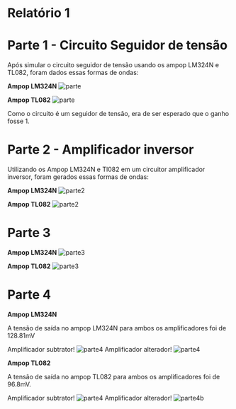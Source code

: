 # Relatório 1

# Parte 1 - Circuito Seguidor de tensão

Após simular o circuito seguidor de tensão usando os ampop LM324N e TL082, foram dados essas formas de ondas:

**Ampop LM324N**
![parte](https://cdn.discordapp.com/attachments/700405960866529319/700443910727663696/seguidor.png)

**Ampop TL082**
![parte](https://cdn.discordapp.com/attachments/249608626518360064/700480595494699098/Tl082_partea.png)

Como o circuito é um seguidor de tensão, era de ser esperado que o ganho fosse 1.


# Parte 2 - Amplificador inversor

Utilizando os Ampop LM324N e Tl082 em um circuitor amplificador inversor, foram gerados essas formas de ondas:

**Ampop LM324N**
![parte2](https://cdn.discordapp.com/attachments/700405960866529319/700442867553927288/inversor.png)

**Ampop TL082**
![parte2](https://cdn.discordapp.com/attachments/249608626518360064/700480655879962734/TL082_parteb.png)



# Parte 3

**Ampop LM324N** 
![parte3](https://cdn.discordapp.com/attachments/700405960866529319/700442827511038024/nao_inversora.png)

**Ampop TL082**
![parte3](https://cdn.discordapp.com/attachments/249608626518360064/700480705242595358/TL082_partec.png)


# Parte 4

**Ampop LM324N**

A tensão de saída no ampop LM324N para ambos os amplificadores foi de 128.81mV

Amplificador subtrator!
![parte4](https://media.discordapp.net/attachments/700405960866529319/700456738926886992/2020-04-16_10.png?width=950&height=534)
Amplificador alterador!
![parte4](https://cdn.discordapp.com/attachments/249608626518360064/700483972555341825/lm324.png)


**Ampop TL082**

A tensão de saída no ampop TL082 para ambos os amplificadores foi de 96.8mV. 

Amplificador subtrator!
![parte4](https://cdn.discordapp.com/attachments/249608626518360064/700480756606042222/TL082_parted_1.png)
Amplificador alterador!
![parte4b](https://cdn.discordapp.com/attachments/249608626518360064/700480813149716480/TL082_parted_2.png)
